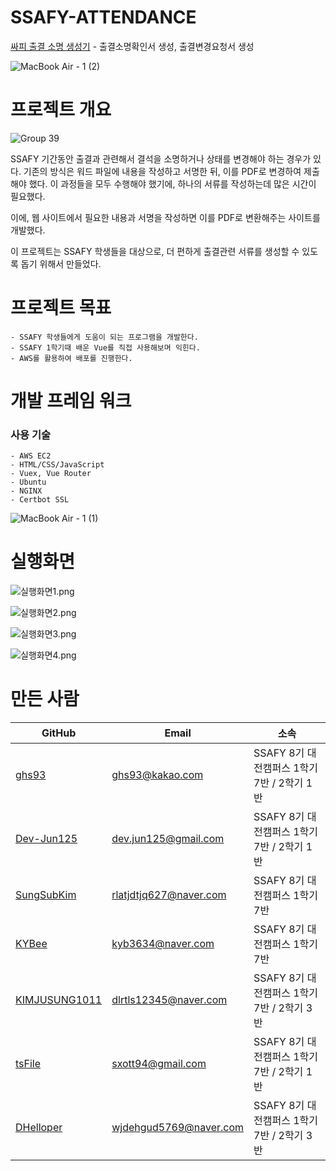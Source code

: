 # SSAFY-ATTENDANCE

[싸피 출결 소명 생성기](http://ssafy-attendance.site/) - 출결소명확인서 생성, 출결변경요청서 생성

![MacBook Air - 1 (2)](https://user-images.githubusercontent.com/62539910/210925795-d957ecef-832a-4c4f-ba98-4686d341dfb6.png)





# 프로젝트 개요

![Group 39](https://user-images.githubusercontent.com/62539910/210582869-62da9a51-24b2-485f-bcbc-9e700bb9031e.png)


SSAFY 기간동안 출결과 관련해서 결석을 소명하거나 상태를 변경해야 하는 경우가 있다. 기존의 방식은 워드 파일에 내용을 작성하고 서명한 뒤, 이를 PDF로 변경하여 제출해야 했다. 이 과정들을 모두 수행해야 했기에, 하나의 서류를 작성하는데 많은 시간이 필요했다. 

이에, 웹 사이트에서 필요한 내용과 서명을 작성하면 이를 PDF로 변환해주는 사이트를 개발했다.

이 프로젝트는 SSAFY 학생들을 대상으로, 더 편하게 출결관련 서류를 생성할 수 있도록 돕기 위해서 만들었다.

# 프로젝트 목표
```
- SSAFY 학생들에게 도움이 되는 프로그램을 개발한다.
- SSAFY 1학기때 배운 Vue를 직접 사용해보며 익힌다.
- AWS를 활용하여 배포를 진행한다.
```

# 개발 프레임 워크

### 사용 기술

```
- AWS EC2
- HTML/CSS/JavaScript
- Vuex, Vue Router
- Ubuntu
- NGINX
- Certbot SSL
```

![MacBook Air - 1 (1)](https://user-images.githubusercontent.com/62539910/210582865-74efea0e-5e2c-4ef3-bd2d-5e43aaebb7d3.png)

# 실행화면

![실행화면1.png](https://user-images.githubusercontent.com/62539910/210926077-e689836e-233f-4617-9160-91ecca5fcf4d.png)

![실행화면2.png](https://user-images.githubusercontent.com/62539910/210926081-4b63f05c-78a8-4487-8948-749621fa3dad.png)

![실행화면3.png](https://user-images.githubusercontent.com/62539910/210926082-f8d4bab7-f382-4ce6-8a72-7b18fb1cc2ef.png)

![실행화면4.png](https://user-images.githubusercontent.com/62539910/210926086-46deadb8-b0f7-4266-a823-8caaad97ea3b.png)

# 만든 사람

| GitHub | Email | 소속 |
| --- | --- | --- |
| [ghs93](https://github.com/ghs93) | ghs93@kakao.com | SSAFY 8기 대전캠퍼스 1학기 7반 / 2학기 1반 |
| [Dev-Jun125](https://github.com/Dev-Jun125) | dev.jun125@gmail.com | SSAFY 8기 대전캠퍼스 1학기 7반 / 2학기 1반 |
| [SungSubKim](https://github.com/SungSubKim) | rlatjdtjq627@naver.com | SSAFY 8기 대전캠퍼스 1학기 7반 |
| [KYBee](https://github.com/KYBee) | kyb3634@naver.com | SSAFY 8기 대전캠퍼스 1학기 7반 |
| [KIMJUSUNG1011](https://github.com/KIMJUSUNG1011) | dlrtls12345@naver.com | SSAFY 8기 대전캠퍼스 1학기 7반 / 2학기 3반 |
| [tsFile](https://github.com/tsFile) | sxott94@gmail.com | SSAFY 8기 대전캠퍼스 1학기 7반 / 2학기 1반 |
| [DHelloper](https://github.com/DHelloper) | wjdehgud5769@naver.com | SSAFY 8기 대전캠퍼스 1학기 7반 / 2학기 3반 |
